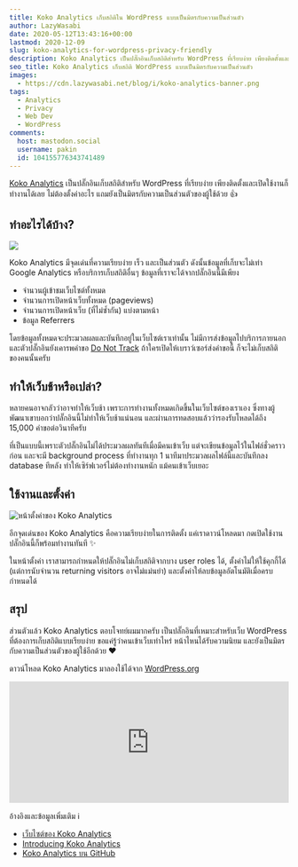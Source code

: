 ```yaml
---
title: Koko Analytics เก็บสถิติใน WordPress แบบเป็นมิตรกับความเป็นส่วนตัว
author: LazyWasabi
date: 2020-05-12T13:43:16+00:00
lastmod: 2020-12-09
slug: koko-analytics-for-wordpress-privacy-friendly
description: Koko Analytics เป็นปลั๊กอินเก็บสถิติสำหรับ WordPress ที่เรียบง่าย เพียงติดตั้งและเปิดใช้งานก็ทำงานได้เลย แถมยังเป็นมิตรกับความเป็นส่วนตัวของผู้ใช้ด้วย
seo_title: Koko Analytics เก็บสถิติ WordPress แบบเป็นมิตรกับความเป็นส่วนตัว
images:
  - https://cdn.lazywasabi.net/blog/i/koko-analytics-banner.png
tags:
  - Analytics
  - Privacy
  - Web Dev
  - WordPress
comments:
  host: mastodon.social
  username: pakin
  id: 104155776343741489
---
```


[Koko Analytics](https://www.kokoanalytics.com/) เป็นปลั๊กอินเก็บสถิติสำหรับ WordPress ที่เรียบง่าย เพียงติดตั้งและเปิดใช้งานก็ทำงานได้เลย ไม่ต้องตั้งค่าอะไร แถมยังเป็นมิตรกับความเป็นส่วนตัวของผู้ใช้ด้วย 👍

<!--more-->

## ทำอะไรได้บ้าง?

![](https://cdn.lazywasabi.net/blog/i/koko-analytics-dashboard.png)

Koko Analytics มีจุดเด่นที่ความเรียบง่าย เร็ว และเป็นส่วนตัว ดังนั้นข้อมูลที่เก็บจะไม่เท่า Google Analytics หรือบริการเก็บสถิติอื่นๆ ข้อมูลที่เราจะได้จากปลั๊กอินนี้มีเพียง

- จำนวนผู้เข้าชมเว็บไซต์ทั้งหมด
- จำนวนการเปิดหน้าเว็บทั้งหมด (pageviews)
- จำนวนการเปิดหน้าเว็บ (ที่ไม่ซ้ำกัน) แบ่งตามหน้า
- ข้อมูล Referrers

โดยข้อมูลทั้งหมดจะประมวลผลและบันทึกอยู่ในเว็บไซต์เราเท่านั้น ไม่มีการส่งข้อมูลไปบริการภายนอก และตัวปลั๊กอินยังเคารพคำขอ [Do Not Track](https://en.wikipedia.org/wiki/Do_Not_Track) ถ้าใครเปิดให้เบราว์เซอร์ส่งคำขอนี้ ก็จะไม่เก็บสถิติของคนนั้นครับ

## ทำให้เว็บช้าหรือเปล่า?

หลายคนอาจกลัวว่าอาจทำให้เว็บช้า เพราะการทำงานทั้งหมดเกิดขึ้นในเว็บไซต์ของเราเอง ซึ่งทางผู้พัฒนาเขาบอกว่าปลั๊กอินนี้ไม่ทำให้เว็บช้าแน่นอน และผ่านการทดสอบแล้วว่ารองรับโหลดได้ถึง 15,000 คำขอต่อวินาทีครับ

ที่เป็นแบบนี้เพราะตัวปลั๊กอินไม่ได้ประมวลผลทันทีเมื่อมีคนเข้าเว็บ แต่จะเขียนข้อมูลไว้ในไฟล์ชั่วคราวก่อน และจะมี background process ที่ทำงานทุก 1 นาทีมาประมวลผลไฟล์นี้และบันทึกลง database ทีหลัง ทำให้เซิร์ฟเวอร์ไม่ต้องทำงานหนัก แม้คนเข้าเว็บเยอะ

## ใช้งานและตั้งค่า

![หน้าตั้งค่าของ Koko Analytics](https://cdn.lazywasabi.net/blog/i/koko-analytics-settings.png)

อีกจุดเด่นของ Koko Analytics คือความเรียบง่ายในการติดตั้ง แค่เราดาวน์โหลดมา กดเปิดใช้งาน ปลั๊กอินนี้ก็พร้อมทำงานทันที ✨

ในหน้าตั้งค่า เราสามารถกำหนดให้ปลั๊กอินไม่เก็บสถิติจากบาง user roles ได้, ตั้งค่าไม่ให้ใช้คุกกี้ได้ (แต่การนับจำนวน returning visitors อาจไม่แม่นยำ) และตั้งค่าให้ลบข้อมูลอัตโนมัติเมื่อครบกำหนดได้

## สรุป

ส่วนตัวแล้ว Koko Analytics ตอบโจทย์ผมมากครับ เป็นปลั๊กอินที่เหมาะสำหรับเว็บ WordPress ที่ต้องการเก็บสถิติแบบเรียบง่าย ขอแค่รู้ว่าคนเข้าเว็บเท่าไหร่ หน้าไหนได้รับความนิยม และยังเป็นมิตรกับความเป็นส่วนตัวของผู้ใช้อีกด้วย ❤

ดาวน์โหลด Koko Analytics มาลองใช้ได้จาก [WordPress.org](https://wordpress.org/plugins/koko-analytics/)

<iframe loading="lazy" src="https://wordpress.org/plugins/koko-analytics/embed/" width="100%" height="219" title="&#8220;Koko Analytics&#8221; &#8212; Plugin Directory" frameborder="0" marginwidth="0" marginheight="0" scrolling="no"></iframe>

อ้างอิงและข้อมูลเพิ่มเติม ℹ

- [เว็บไซต์ของ Koko Analytics](https://www.kokoanalytics.com/)
- [Introducing Koko Analytics](https://dannyvankooten.com/introducing-koko-analytics/)
- [Koko Analytics บน GitHub](https://github.com/ibericode/koko-analytics)
